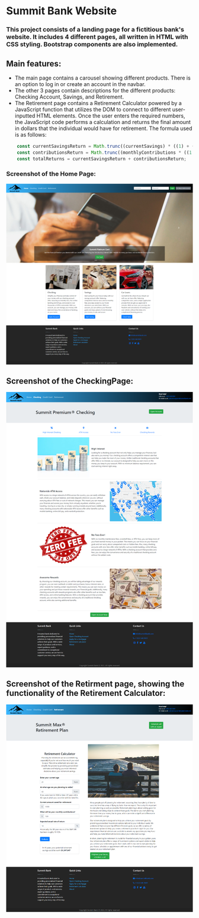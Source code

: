 # Summit Bank Website

### This project consists of a landing page for a fictitious bank's website. It includes 4 different pages, all written in HTML with CSS styling. Bootstrap components are also implemented.

## Main features:
- The main page contains a carousel showing different products. There is an option to log in or create an account in the navbar.
- The other 3 pages contain descriptions for the different products: Checking Account, Savings, and Retirement.
- The Retirement page contains a Retirement Calculator powered by a JavaScript function that utilizes the DOM to connect to different user-inputted HTML elements. Once the user enters the required numbers, the JavaScript code performs a calculation and returns the final amount in dollars that the individual would have for retirement. The formula used is as follows:

```javascript
    const currentSavingsReturn = Math.trunc((currentSavings) * ((1) + (rateOfReturn / 12)) ** (12 * years));
    const contributionsReturn = Math.trunc((monthlyContributions * ((1 + rateOfReturn / 12) ** (12 * years) - 1)) / (rateOfReturn / 12));
    const totalReturns = currentSavingsReturn + contributionsReturn;
```

### Screenshot of the Home Page:

![alt text](./img/HomePage.png)

## Screenshot of the CheckingPage:

![alt text](./img/CheckingPage.png)

## Screenshot of the Retirment page, showing the functionality of the Retirement Calculator:

![alt text](./img/RetirementPage.png)
